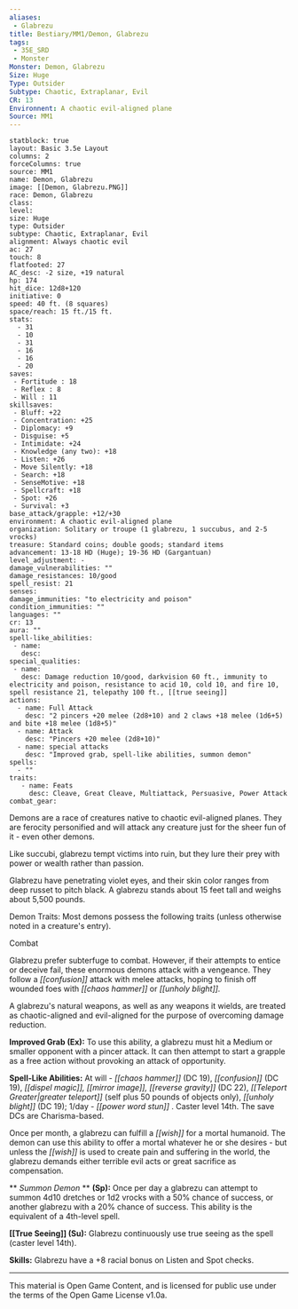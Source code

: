 ```yaml
---
aliases:
 - Glabrezu
title: Bestiary/MM1/Demon, Glabrezu
tags: 
 - 35E_SRD
 - Monster
Monster: Demon, Glabrezu
Size: Huge
Type: Outsider
Subtype: Chaotic, Extraplanar, Evil
CR: 13
Environnent: A chaotic evil-aligned plane
Source: MM1
---
```


```statblock
statblock: true
layout: Basic 3.5e Layout
columns: 2
forceColumns: true
source: MM1 
name: Demon, Glabrezu
image: [[Demon, Glabrezu.PNG]]
race: Demon, Glabrezu
class: 
level: 
size: Huge
type: Outsider
subtype: Chaotic, Extraplanar, Evil
alignment: Always chaotic evil
ac: 27
touch: 8
flatfooted: 27
AC_desc: -2 size, +19 natural
hp: 174
hit_dice: 12d8+120
initiative: 0
speed: 40 ft. (8 squares)
space/reach: 15 ft./15 ft.
stats:
  - 31
  - 10
  - 31
  - 16
  - 16
  - 20
saves:
 - Fortitude : 18
 - Reflex : 8
 - Will : 11
skillsaves:
 - Bluff: +22
 - Concentration: +25
 - Diplomacy: +9
 - Disguise: +5
 - Intimidate: +24
 - Knowledge (any two): +18
 - Listen: +26
 - Move Silently: +18
 - Search: +18
 - SenseMotive: +18
 - Spellcraft: +18
 - Spot: +26
 - Survival: +3
base_attack/grapple: +12/+30
environment: A chaotic evil-aligned plane
organization: Solitary or troupe (1 glabrezu, 1 succubus, and 2-5 vrocks)
treasure: Standard coins; double goods; standard items
advancement: 13-18 HD (Huge); 19-36 HD (Gargantuan)
level_adjustment: -
damage_vulnerabilities: ""
damage_resistances: 10/good
spell_resist: 21
senses: 
damage_immunities: "to electricity and poison"
condition_immunities: ""
languages: ""
cr: 13
aura: ""
spell-like_abilities:
 - name: 
   desc: 
special_qualities:
 - name:
   desc: Damage reduction 10/good, darkvision 60 ft., immunity to electricity and poison, resistance to acid 10, cold 10, and fire 10, spell resistance 21, telepathy 100 ft., [[true seeing]]
actions:
  - name: Full Attack
    desc: "2 pincers +20 melee (2d8+10) and 2 claws +18 melee (1d6+5) and bite +18 melee (1d8+5)"
  - name: Attack
    desc: "Pincers +20 melee (2d8+10)"
  - name: special attacks
    desc: "Improved grab, spell-like abilities, summon demon"
spells:
  - ""
traits:
   - name: Feats
     desc: Cleave, Great Cleave, Multiattack, Persuasive, Power Attack
combat_gear:  
```


Demons are a race of creatures native to chaotic evil-aligned planes. They are ferocity personified and will attack any creature just for the sheer fun of it - even other demons.

Like succubi, glabrezu tempt victims into ruin, but they lure their prey with power or wealth rather than passion.

Glabrezu have penetrating violet eyes, and their skin color ranges from deep russet to pitch black. A glabrezu stands about 15 feet tall and weighs about 5,500 pounds.

Demon Traits: Most demons possess the following traits (unless otherwise noted in a creature's entry).

Combat

Glabrezu prefer subterfuge to combat. However, if their attempts to entice or deceive fail, these enormous demons attack with a vengeance. They follow a *[[confusion]]* attack with melee attacks, hoping to finish off wounded foes with *[[chaos hammer]]* or *[[unholy blight]].*

A glabrezu's natural weapons, as well as any weapons it wields, are treated as chaotic-aligned and evil-aligned for the purpose of overcoming damage reduction.


**Improved Grab (Ex):** To use this ability, a glabrezu must hit a Medium or smaller opponent with a pincer attack. It can then attempt to start a grapple as a free action without provoking an attack of opportunity.


**Spell-Like Abilities:** At will - *[[chaos hammer]]* (DC 19), *[[confusion]]* (DC 19), *[[dispel magic]], [[mirror image]], [[reverse gravity]]* (DC 22), *[[Teleport Greater|greater teleport]]* (self plus 50 pounds of objects only), *[[unholy blight]]* (DC 19); 1/day - *[[power word stun]]* . Caster level 14th. The save DCs are Charisma-based.

Once per month, a glabrezu can fulfill a *[[wish]]* for a mortal humanoid. The demon can use this ability to offer a mortal whatever he or she desires - but unless the *[[wish]]* is used to create pain and suffering in the world, the glabrezu demands either terrible evil acts or great sacrifice as compensation.


**
*Summon Demon* 
**
**(Sp):** Once per day a glabrezu can attempt to summon 4d10 dretches or 1d2 vrocks with a 50% chance of success, or another glabrezu with a 20% chance of success. This ability is the equivalent of a 4th-level spell.


**[[True Seeing]] (Su):** Glabrezu continuously use true seeing as the spell (caster level 14th).


**Skills:** Glabrezu have a +8 racial bonus on Listen and Spot checks.

---

This material is Open Game Content, and is licensed for public use under the terms of the Open Game License v1.0a.
